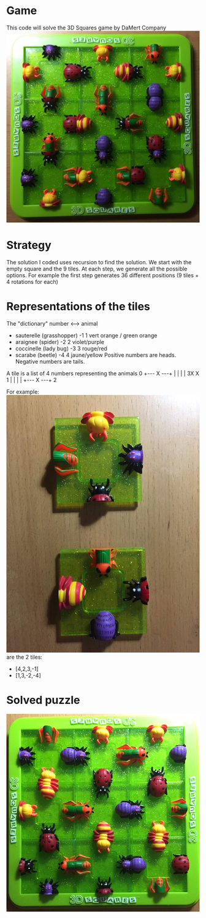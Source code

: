 # Game
This code will solve the 3D Squares game by DaMert Company
![alt text](IMG_4858.jpeg)

# Strategy
The solution I coded uses recursion to find the solution.
We start with the empty square and the 9 tiles.
At each step, we generate all the possible options.
For example the first step generates 36 different positions (9 tiles + 4 rotations for each)

# Representations of the tiles
The "dictionary" number <--> animal
- sauterelle (grasshopper) -1 1 vert orange / green orange
- araignee (spider) -2 2 violet/purple
- coccinelle (lady bug) -3 3 rouge/red
- scarabe (beetle) -4 4 jaune/yellow
Positive numbers are heads.
Negative numbers are tails.

A tile is a list of 4 numbers representing the animals
      0
 +--- X ---+
 |         |
 |         |
3X         X 1
 |         |
 |         |
 +--- X ---+
      2

For example:
![alt text](IMG_4857.jpeg)
are the 2 tiles:
- [4,2,3,-1]
- [1,3,-2,-4]

# Solved puzzle
![alt text](IMG_4856.jpeg)
